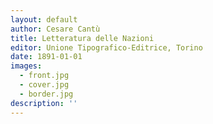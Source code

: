 ```yaml
---
layout: default
author: Cesare Cantù
title: Letteratura delle Nazioni
editor: Unione Tipografico-Editrice, Torino
date: 1891-01-01
images:
  - front.jpg
  - cover.jpg
  - border.jpg
description: ''
---
```


